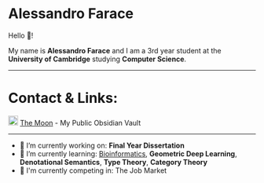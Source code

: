 # **Alessandro Farace** 
Hello 👋!

My name is **Alessandro Farace** and I am a 3rd year student at the **University of Cambridge** studying **Computer Science**.

---
# Contact & Links:
<img src="https://avatars.githubusercontent.com/u/65011256?s=200&v=4" alt="obsidian" width="20"/> [The Moon](https://publish.obsidian.md/afv) - My Public Obsidian Vault

---

- 🔭 I’m currently working on: **Final Year Dissertation**
- 🌱 I’m currently learning: [Bioinformatics](https://github.com/A-F-V/Bioinformatics), **Geometric Deep Learning**, **Denotational Semantics**, **Type Theory**, **Category Theory**
- 💪 I'm currently competing in: The Job Market
